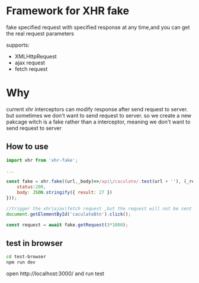 # Framework for XHR fake

fake specified request with specified response at any time,and you can get the real request parameters

supports:
* XMLHttpRequest
* ajax request
* fetch request

# Why

current xhr interceptors can modify response after send request to server. but sometimes we don't want to send request to server. so we create a new pakcage witch is a fake rather than a interceptor, meaning we don't want to send request to server


## How to use

```javascript
import xhr from 'xhr-fake';

...

const fake = xhr.fake((url,_body)=>/api\/caculate/.test(url + ''), (_request) => ({ 
    status:200,
    body: JSON.stringify({ result: 27 }) 
}));

//trigger the xhr|ajax|fetch request ,but the request will not be sent to the server
document.getElementById('caculateBtn').click();

const request = await fake.getRequest(3*1000);
```


## test in browser

```bash
cd test-browser
npm run dev
```
open http://localhost:3000/ and run test

